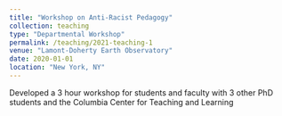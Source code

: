 ```yaml
---
title: "Workshop on Anti-Racist Pedagogy"
collection: teaching
type: "Departmental Workshop"
permalink: /teaching/2021-teaching-1
venue: "Lamont-Doherty Earth Observatory"
date: 2020-01-01
location: "New York, NY"
---
```


Developed a 3 hour workshop for students and faculty with 3 other PhD students and the Columbia Center for Teaching and Learning